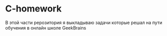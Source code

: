 # C-homework

В этой части рерозитория я выкладываю задачи которые решал на пути обучения в онлайн школе GeekBrains
